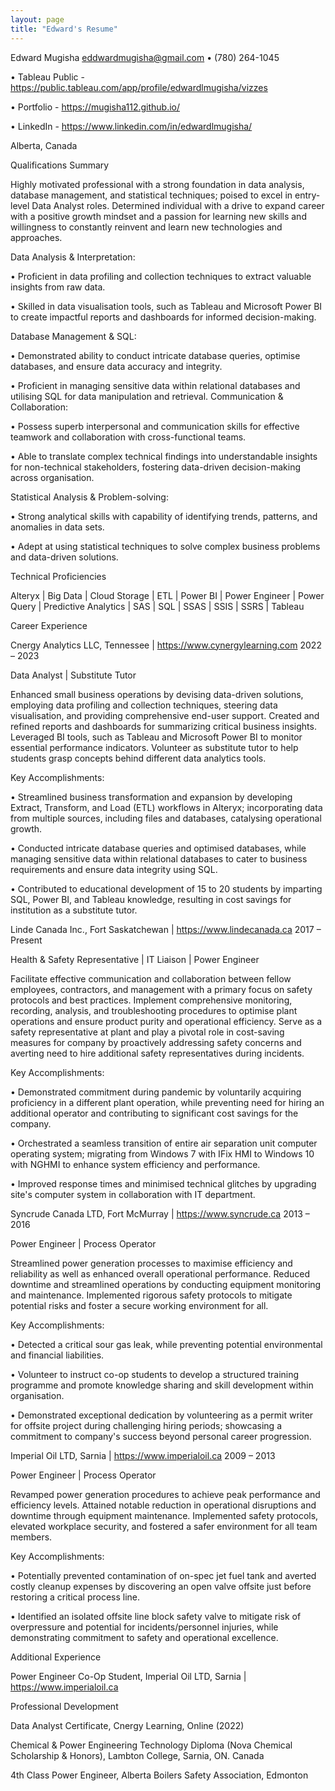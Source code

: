 ```yaml
---
layout: page
title: "Edward's Resume"
---
```

Edward Mugisha	eddwardmugisha@gmail.com • (780) 264-1045

• Tableau Public - https://public.tableau.com/app/profile/edwardlmugisha/vizzes

• Portfolio - https://mugisha112.github.io/

• LinkedIn - https://www.linkedin.com/in/edwardlmugisha/

Alberta, Canada

Qualifications Summary

Highly motivated professional with a strong foundation in data analysis, database management, and statistical techniques; poised to excel in entry-level Data Analyst roles. Determined individual with a drive to expand career with a positive growth mindset and a passion for learning new skills and willingness to constantly reinvent and learn new technologies and approaches.

Data Analysis & Interpretation:

•	Proficient in data profiling and collection techniques to extract valuable insights from raw data.

•	Skilled in data visualisation tools, such as Tableau and Microsoft Power BI to create impactful reports and dashboards for informed decision-making.

Database Management & SQL:

•	Demonstrated ability to conduct intricate database queries, optimise databases, and ensure data accuracy and integrity.

•	Proficient in managing sensitive data within relational databases and utilising SQL for data manipulation and retrieval.	Communication & Collaboration:

•	Possess superb interpersonal and communication skills for effective teamwork and collaboration with cross-functional teams.

•	Able to translate complex technical findings into understandable insights for non-technical stakeholders, fostering data-driven decision-making across organisation.

Statistical Analysis & Problem-solving:

•	Strong analytical skills with capability of identifying trends, patterns, and anomalies in data sets.

•	Adept at using statistical techniques to solve complex business problems and data-driven solutions.

Technical Proficiencies

Alteryx | Big Data | Cloud Storage | ETL | Power BI | Power Engineer | Power Query | Predictive Analytics | SAS | SQL | SSAS | SSIS | SSRS | Tableau

Career Experience

Cnergy Analytics LLC, Tennessee | https://www.cynergylearning.com 	2022 – 2023

Data Analyst | Substitute Tutor

Enhanced small business operations by devising data-driven solutions, employing data profiling and collection techniques, steering data visualisation, and providing comprehensive end-user support. Created and refined reports and dashboards for summarizing critical business insights. Leveraged BI tools, such as Tableau and Microsoft Power BI to monitor essential performance indicators. Volunteer as substitute tutor to help students grasp concepts behind different data analytics tools.

Key Accomplishments:

•	Streamlined business transformation and expansion by developing Extract, Transform, and Load (ETL) workflows in Alteryx; incorporating data from multiple sources, including files and databases, catalysing operational growth.

•	Conducted intricate database queries and optimised databases, while managing sensitive data within relational databases to cater to business requirements and ensure data integrity using SQL.

•	Contributed to educational development of 15 to 20 students by imparting SQL, Power BI, and Tableau knowledge, resulting in cost savings for institution as a substitute tutor.

Linde Canada Inc., Fort Saskatchewan | https://www.lindecanada.ca	2017 – Present

Health & Safety Representative | IT Liaison | Power Engineer

Facilitate effective communication and collaboration between fellow employees, contractors, and management with a primary focus on safety protocols and best practices. Implement comprehensive monitoring, recording, analysis, and troubleshooting procedures to optimise plant operations and ensure product purity and operational efficiency. Serve as a safety representative at plant and play a pivotal role in cost-saving measures for company by proactively addressing safety concerns and averting need to hire additional safety representatives during incidents.

Key Accomplishments:

•	Demonstrated commitment during pandemic by voluntarily acquiring proficiency in a different plant operation, while preventing need for hiring an additional operator and contributing to significant cost savings for the company.

•		Orchestrated a seamless transition of entire air separation unit computer operating system; migrating from Windows 7 with IFix HMI to Windows 10 with NGHMI to enhance system efficiency and performance.

•	Improved response times and minimised technical glitches by upgrading site's computer system in collaboration with IT department.

Syncrude Canada LTD, Fort McMurray | https://www.syncrude.ca 	2013 – 2016

Power Engineer | Process Operator

Streamlined power generation processes to maximise efficiency and reliability as well as enhanced overall operational performance. Reduced downtime and streamlined operations by conducting equipment monitoring and maintenance. Implemented rigorous safety protocols to mitigate potential risks and foster a secure working environment for all.

Key Accomplishments:

•	Detected a critical sour gas leak, while preventing potential environmental and financial liabilities.

•	Volunteer to instruct co-op students to develop a structured training programme and promote knowledge sharing and skill development within organisation.

•	Demonstrated exceptional dedication by volunteering as a permit writer for offsite project during challenging hiring periods; showcasing a commitment to company's success beyond personal career progression.

Imperial Oil LTD, Sarnia | https://www.imperialoil.ca  	2009 – 2013

Power Engineer | Process Operator

Revamped power generation procedures to achieve peak performance and efficiency levels. Attained notable reduction in operational disruptions and downtime through equipment maintenance. Implemented safety protocols, elevated workplace security, and fostered a safer environment for all team members.

Key Accomplishments:

•	Potentially prevented contamination of on-spec jet fuel tank and averted costly cleanup expenses by discovering an open valve offsite just before restoring a critical process line.

•	Identified an isolated offsite line block safety valve to mitigate risk of overpressure and potential for incidents/personnel injuries, while demonstrating commitment to safety and operational excellence.

Additional Experience

Power Engineer Co-Op Student, Imperial Oil LTD, Sarnia | https://www.imperialoil.ca 

Professional Development

Data Analyst Certificate, Cnergy Learning, Online (2022)

Chemical & Power Engineering Technology Diploma (Nova Chemical Scholarship & Honors), Lambton College, Sarnia, ON. Canada

4th Class Power Engineer, Alberta Boilers Safety Association, Edmonton

